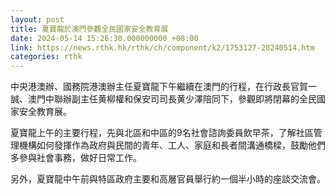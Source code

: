 ```yaml
---
layout: post
title: 夏寶龍於澳門參觀全民國家安全教育展
date: 2024-05-14 15:26:30.000000000 +08:00
link: https://news.rthk.hk/rthk/ch/component/k2/1753127-20240514.htm
categories: rthk
---
```


中央港澳辦、國務院港澳辦主任夏寶龍下午繼續在澳門的行程，在行政長官賀一誠、澳門中聯辦副主任黄柳權和保安司司長黄少澤陪同下，參觀即將閉幕的全民國家安全教育展。

夏寶龍上午的主要行程，先與北區和中區的9名社會諮詢委員飲早茶，了解社區管理機構如何發揮作為政府與民間的青年、工人、家庭和長者間溝通橋樑，鼓勵他們多參與社會事務，做好日常工作。

另外，夏寶龍中午前與特區政府主要和高層官員舉行約一個半小時的座談交流會。
